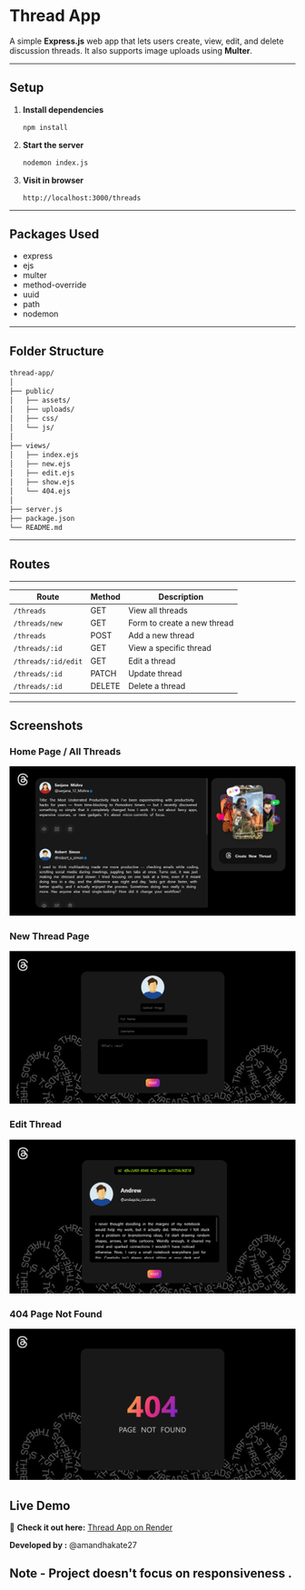 # Thread App

A simple **Express.js** web app that lets users create, view, edit, and delete discussion threads. It also supports image uploads using **Multer**.

---

## Setup

1. **Install dependencies**

   ```bash
   npm install
   ```

2. **Start the server**

   ```bash
   nodemon index.js
   ```

3. **Visit in browser**

   ```
   http://localhost:3000/threads
   ```

---

## Packages Used

- express
- ejs
- multer
- method-override
- uuid
- path
- nodemon

---

## Folder Structure

```
thread-app/
│
├── public/
│   ├── assets/
│   ├── uploads/
│   ├── css/
│   └── js/
│
├── views/
│   ├── index.ejs
│   ├── new.ejs
│   ├── edit.ejs
│   ├── show.ejs
│   └── 404.ejs
│
├── server.js
├── package.json
└── README.md
```

---

## Routes

---

| Route               | Method | Description                 |
| ------------------- | ------ | --------------------------- |
| `/threads`          | GET    | View all threads            |
| `/threads/new`      | GET    | Form to create a new thread |
| `/threads`          | POST   | Add a new thread            |
| `/threads/:id`      | GET    | View a specific thread      |
| `/threads/:id/edit` | GET    | Edit a thread               |
| `/threads/:id`      | PATCH  | Update thread               |
| `/threads/:id`      | DELETE | Delete a thread             |

---

## Screenshots

### Home Page / All Threads

![Home Page / All Threads](./All%20threads.png)

### New Thread Page

![Create New Thread](./create%20new%20thread.png)

### Edit Thread

![Edit Thread](./edit%20page.png)

### 404 Page Not Found

![404 Page](./page%20not%20found.png)

## Live Demo

🔗 **Check it out here:** [Thread App on Render](https://threads-post-create-platform.onrender.com)

**Developed by :** @amandhakate27
## Note -  Project doesn't focus on responsiveness .